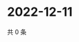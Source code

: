 # 2022-12-11

共 0 条

<!-- BEGIN WEIBO -->
<!-- 最后更新时间 Sun Dec 11 2022 11:19:33 GMT+0800 (China Standard Time) -->

<!-- END WEIBO -->
